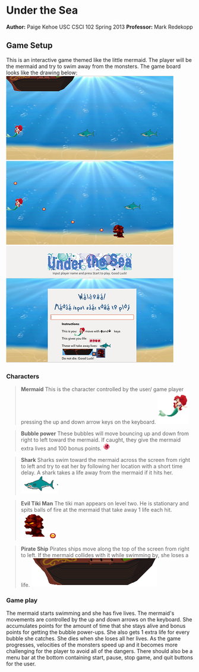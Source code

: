 # Under the Sea
**Author:** Paige Kehoe
USC CSCI 102 Spring 2013
**Professor:** Mark Redekopp

## Game Setup
This is an interactive game themed like the little mermaid. The player will be the mermaid and try to swim away from the monsters. The game board looks like the drawing below:
	![pkehoe](ss1.png "Mock Game Board")
	![pkehoe](ss2.png "Mock Game Board")
	![pkehoe](ss3.png "Mock Game Board")
	
	
### Characters
> **Mermaid**
	This is the character controlled by the user/ game player pressing the up and down arrow keys on the keyboard. 
	![pkehoe](mermaid_real.png "The Little Mermaid")
	
> **Bubble power**
	These bubbles will move bouncing up and down from right to left toward the mermaid. If caught, they give the mermaid extra lives and 100 bonus points.
	![pkehoe](power.png "Bubbles")
	
> **Shark**
	Sharks swim toward the mermaid across the screen from right to left and try to eat her by following her location with a short time delay.  A shark takes a life away from the mermaid if it hits her.
	![pkehoe](sharky.png "Sharky")
	
> **Evil Tiki Man**
	The tiki man appears on level two. He is stationary and spits balls of fire at the mermaid that take away 1 life each hit.
	![pkehoe](tiki.png "Tiki")
	![pkehoe](fireball.png "Tiki")
	
> **Pirate Ship**
	Pirates ships move along the top of the screen from right to left. If the mermaid collides with it while swimming by, she loses a life.
	![pkehoe](hull.png "ship")

### Game play
The mermaid starts swimming and she has five lives.  The mermaid's movements are controlled by the up and down arrows on the keyboard. She accumulates points for the amount of time that she stays alive and bonus points for getting the bubble power-ups.  She also gets 1 extra life for every bubble she catches.  She dies when she loses all her lives.  As the game progresses, velocities of the monsters speed up and it becomes more challenging for the player to avoid all of the dangers. There should also be a menu bar at the bottom containing start, pause, stop game, and quit buttons for the user. 

